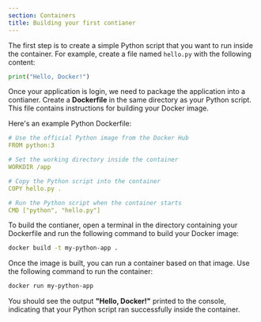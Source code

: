```yaml
---
section: Containers
title: Building your first contianer
---
```


The first step is to create a simple Python script that you want to run inside the container. For example, create a file named `hello.py` with the following content:

```python
print("Hello, Docker!")
```

Once your application is login, we need to package the application into a contianer. Create a **Dockerfile** in the same directory as your Python script. This file contains instructions for building your Docker image. 

Here's an example Python Dockerfile:

```yaml
# Use the official Python image from the Docker Hub
FROM python:3

# Set the working directory inside the container
WORKDIR /app

# Copy the Python script into the container
COPY hello.py .

# Run the Python script when the container starts
CMD ["python", "hello.py"]
```

To build the contianer, open a terminal in the directory containing your Dockerfile and run the following command to build your Docker image:

```bash
docker build -t my-python-app .
```

Once the image is built, you can run a container based on that image. Use the following command to run the container:

```bash
docker run my-python-app
```

You should see the output **"Hello, Docker!"** printed to the console, indicating that your Python script ran successfully inside the container.
